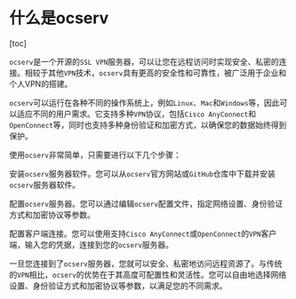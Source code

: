 # 什么是ocserv

[toc]

[](./images/03-ocserv-index.png)

`ocserv`是一个开源的`SSL VPN`服务器，可以让您在远程访问时实现安全、私密的连接。相较于其他`VPN`技术，`ocserv`具有更高的安全性和可靠性，被广泛用于企业和个人VPN的搭建。

`ocserv`可以运行在各种不同的操作系统上，例如`Linux`、`Mac`和`Windows`等，因此可以适应不同的用户需求。它支持多种`VPN`协议，包括`Cisco AnyConnect`和`OpenConnect`等，同时也支持多种身份验证和加密方式，以确保您的数据始终得到保护。

使用`ocserv`非常简单，只需要进行以下几个步骤：

安装`ocserv`服务器软件。您可以从`ocserv`官方网站或`GitHub`仓库中下载并安装`ocserv`服务器软件。

配置`ocserv`服务器。您可以通过编辑`ocserv`配置文件，指定网络设置、身份验证方式和加密协议等参数。

配置客户端连接。您可以使用支持`Cisco AnyConnect`或`OpenConnect`的`VPN`客户端，输入您的凭据，连接到您的`ocserv`服务器。

一旦您连接到了`ocserv`服务器，您就可以安全、私密地访问远程资源了。与传统的`VPN`相比，`ocserv`的优势在于其高度可配置性和灵活性。您可以自由地选择网络设置、身份验证方式和加密协议等参数，以满足您的不同需求。
